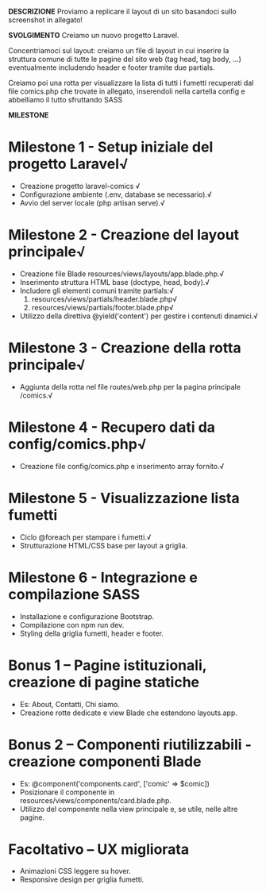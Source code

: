 __DESCRIZIONE__
Proviamo a replicare il layout di un sito basandoci sullo screenshot in allegato!

__SVOLGIMENTO__
Creiamo un nuovo progetto Laravel.

Concentriamoci sul layout: creiamo un file di layout in cui inserire la struttura comune di tutte le pagine del sito web (tag head, tag body, ...) eventualmente includendo header e footer tramite due partials.

Creiamo poi una rotta per visualizzare la lista di tutti i fumetti recuperati dal file comics.php che trovate in allegato,  inserendoli nella cartella config e abbelliamo il tutto sfruttando SASS

__MILESTONE__

# Milestone 1 - Setup iniziale del progetto Laravel√
- Creazione progetto laravel-comics √
- Configurazione ambiente (.env, database se necessario).√
- Avvio del server locale (php artisan serve).√

# Milestone 2 - Creazione del layout principale√
- Creazione file Blade resources/views/layouts/app.blade.php.√
- Inserimento struttura HTML base (doctype, head, body).√
- Includere gli elementi comuni tramite partials:√
    1. resources/views/partials/header.blade.php√
    2. resources/views/partials/footer.blade.php√
- Utilizzo della direttiva @yield('content') per gestire i contenuti dinamici.√

# Milestone 3 - Creazione della rotta principale√
- Aggiunta della rotta nel file routes/web.php per la pagina principale /comics.√
<!-- - Creazione controller (es. ComicController) e metodo index. -->

# Milestone 4 - Recupero dati da config/comics.php√
- Creazione file config/comics.php e inserimento array fornito.√
<!-- - Recupero dati con config('comics') all’interno del controller. -->

# Milestone 5 - Visualizzazione lista fumetti
- Ciclo @foreach per stampare i fumetti.√
- Strutturazione HTML/CSS base per layout a griglia.

# Milestone 6 - Integrazione e compilazione SASS
- Installazione e configurazione Bootstrap.
- Compilazione con npm run dev.
- Styling della griglia fumetti, header e footer.

# Bonus 1 – Pagine istituzionali, creazione di pagine statiche
- Es: About, Contatti, Chi siamo.
- Creazione rotte dedicate e view Blade che estendono layouts.app.

# Bonus 2 – Componenti riutilizzabili - creazione componenti Blade
- Es: @component('components.card', ['comic' => $comic])
- Posizionare il componente in resources/views/components/card.blade.php.
- Utilizzo del componente nella view principale e, se utile, nelle altre pagine.

# Facoltativo – UX migliorata
- Animazioni CSS leggere su hover.
- Responsive design per griglia fumetti.



